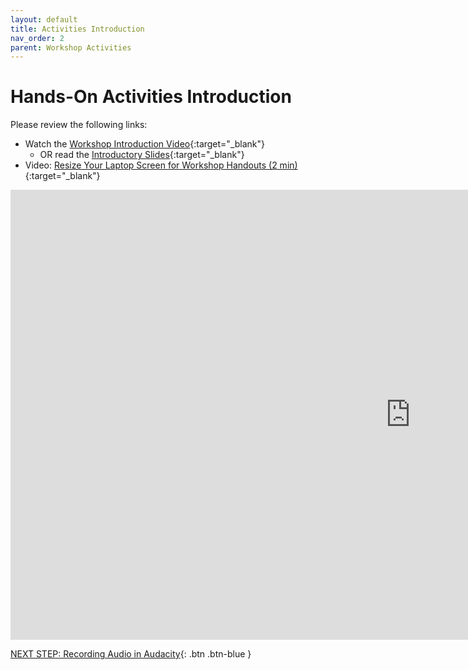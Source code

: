```yaml
---
layout: default
title: Activities Introduction
nav_order: 2
parent: Workshop Activities
---
```

# Hands-On Activities Introduction

Please review the following links:

- Watch the [Workshop Introduction Video](https://www.youtube.com/watch?v=hZS852digDc){:target="_blank"}
    - OR read the [Introductory Slides](https://docs.google.com/presentation/d/1vRFxxqluG62jjOwkSjjBBoGSZUBUaKfcXDCA5PAWtWM/edit#slide=id.g20221851a2_0_6){:target="_blank"} 
- Video: [Resize Your Laptop Screen for Workshop Handouts (2 min)](https://www.youtube.com/watch?v=Igk5hZUfzN0){:target="_blank"}

<iframe width="1280" height="720" src="https://www.youtube.com/embed/hZS852digDc" title="Podcasting with Audacity" frameborder="0" allow="accelerometer; autoplay; clipboard-write; encrypted-media; gyroscope; picture-in-picture; web-share" allowfullscreen></iframe>


[NEXT STEP: Recording Audio in Audacity](recording-audio.html){: .btn .btn-blue }
